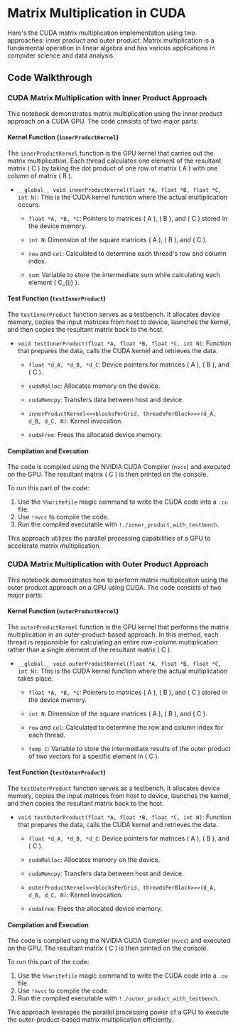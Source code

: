 # Matrix Multiplication in CUDA

Here's the CUDA matrix multiplication implementation using two approaches: inner product and outer product. Matrix multiplication is a fundamental operation in linear algebra and has various applications in computer science and data analysis.

## Code Walkthrough

### CUDA Matrix Multiplication with Inner Product Approach

This notebook demonstrates matrix multiplication using the inner product approach on a CUDA GPU. The code consists of two major parts:

#### Kernel Function (`innerProductKernel`)

The `innerProductKernel` function is the GPU kernel that carries out the matrix multiplication. Each thread calculates one element of the resultant matrix \( C \) by taking the dot product of one row of matrix \( A \) with one column of matrix \( B \).

- `__global__ void innerProductKernel(float *A, float *B, float *C, int N)`: This is the CUDA kernel function where the actual multiplication occurs.

    - `float *A, *B, *C`: Pointers to matrices \( A \), \( B \), and \( C \) stored in the device memory.
  
    - `int N`: Dimension of the square matrices \( A \), \( B \), and \( C \).
    
    - `row` and `col`: Calculated to determine each thread's row and column index.
    
    - `sum`: Variable to store the intermediate sum while calculating each element \( C_{ij} \).
  
#### Test Function (`testInnerProduct`)

The `testInnerProduct` function serves as a testbench. It allocates device memory, copies the input matrices from host to device, launches the kernel, and then copies the resultant matrix back to the host.

- `void testInnerProduct(float *A, float *B, float *C, int N)`: Function that prepares the data, calls the CUDA kernel and retrieves the data.

    - `float *d_A, *d_B, *d_C`: Device pointers for matrices \( A \), \( B \), and \( C \).
  
    - `cudaMalloc`: Allocates memory on the device.
    
    - `cudaMemcpy`: Transfers data between host and device.
    
    - `innerProductKernel<<<blocksPerGrid, threadsPerBlock>>>(d_A, d_B, d_C, N)`: Kernel invocation.
    
    - `cudaFree`: Frees the allocated device memory.

#### Compilation and Execution

The code is compiled using the NVIDIA CUDA Compiler (`nvcc`) and executed on the GPU. The resultant matrix \( C \) is then printed on the console.

To run this part of the code:

1. Use the `%%writefile` magic command to write the CUDA code into a `.cu` file.
2. Use `!nvcc` to compile the code.
3. Run the compiled executable with `!./inner_product_with_testbench`.

This approach utilizes the parallel processing capabilities of a GPU to accelerate matrix multiplication.

### CUDA Matrix Multiplication with Outer Product Approach

This notebook demonstrates how to perform matrix multiplication using the outer product approach on a GPU using CUDA. The code consists of two major parts:

#### Kernel Function (`outerProductKernel`)

The `outerProductKernel` function is the GPU kernel that performs the matrix multiplication in an outer-product-based approach. In this method, each thread is responsible for calculating an entire row-column multiplication rather than a single element of the resultant matrix \( C \).

- `__global__ void outerProductKernel(float *A, float *B, float *C, int N)`: This is the CUDA kernel function where the actual multiplication takes place.

    - `float *A, *B, *C`: Pointers to matrices \( A \), \( B \), and \( C \) stored in the device memory.
  
    - `int N`: Dimension of the square matrices \( A \), \( B \), and \( C \).
    
    - `row` and `col`: Calculated to determine the row and column index for each thread.
    
    - `temp_C`: Variable to store the intermediate results of the outer product of two vectors for a specific element in \( C \).

#### Test Function (`testOuterProduct`)

The `testOuterProduct` function serves as a testbench. It allocates device memory, copies the input matrices from host to device, launches the kernel, and then copies the resultant matrix back to the host.

- `void testOuterProduct(float *A, float *B, float *C, int N)`: Function that prepares the data, calls the CUDA kernel and retrieves the data.

    - `float *d_A, *d_B, *d_C`: Device pointers for matrices \( A \), \( B \), and \( C \).
  
    - `cudaMalloc`: Allocates memory on the device.
    
    - `cudaMemcpy`: Transfers data between host and device.
    
    - `outerProductKernel<<<blocksPerGrid, threadsPerBlock>>>(d_A, d_B, d_C, N)`: Kernel invocation.
    
    - `cudaFree`: Frees the allocated device memory.

#### Compilation and Execution

The code is compiled using the NVIDIA CUDA Compiler (`nvcc`) and executed on the GPU. The resultant matrix \( C \) is then printed on the console.

To run this part of the code:

1. Use the `%%writefile` magic command to write the CUDA code into a `.cu` file.
2. Use `!nvcc` to compile the code.
3. Run the compiled executable with `!./outer_product_with_testbench`.

This approach leverages the parallel processing power of a GPU to execute the outer-product-based matrix multiplication efficiently.

